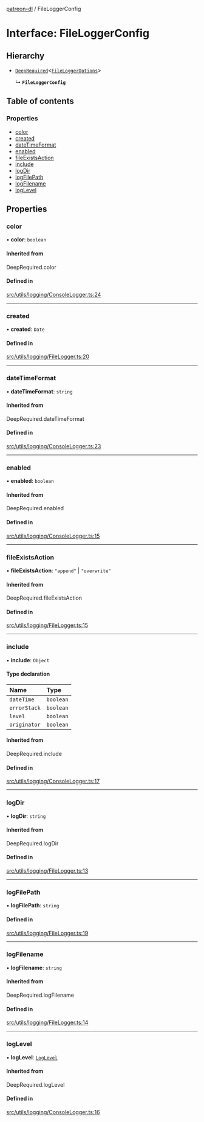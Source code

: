 [patreon-dl](../README.md) / FileLoggerConfig

# Interface: FileLoggerConfig

## Hierarchy

- [`DeepRequired`](../README.md#deeprequired)\<[`FileLoggerOptions`](FileLoggerOptions.md)\>

  ↳ **`FileLoggerConfig`**

## Table of contents

### Properties

- [color](FileLoggerConfig.md#color)
- [created](FileLoggerConfig.md#created)
- [dateTimeFormat](FileLoggerConfig.md#datetimeformat)
- [enabled](FileLoggerConfig.md#enabled)
- [fileExistsAction](FileLoggerConfig.md#fileexistsaction)
- [include](FileLoggerConfig.md#include)
- [logDir](FileLoggerConfig.md#logdir)
- [logFilePath](FileLoggerConfig.md#logfilepath)
- [logFilename](FileLoggerConfig.md#logfilename)
- [logLevel](FileLoggerConfig.md#loglevel)

## Properties

### color

• **color**: `boolean`

#### Inherited from

DeepRequired.color

#### Defined in

[src/utils/logging/ConsoleLogger.ts:24](https://github.com/patrickkfkan/patreon-dl/blob/e9fb122/src/utils/logging/ConsoleLogger.ts#L24)

___

### created

• **created**: `Date`

#### Defined in

[src/utils/logging/FileLogger.ts:20](https://github.com/patrickkfkan/patreon-dl/blob/e9fb122/src/utils/logging/FileLogger.ts#L20)

___

### dateTimeFormat

• **dateTimeFormat**: `string`

#### Inherited from

DeepRequired.dateTimeFormat

#### Defined in

[src/utils/logging/ConsoleLogger.ts:23](https://github.com/patrickkfkan/patreon-dl/blob/e9fb122/src/utils/logging/ConsoleLogger.ts#L23)

___

### enabled

• **enabled**: `boolean`

#### Inherited from

DeepRequired.enabled

#### Defined in

[src/utils/logging/ConsoleLogger.ts:15](https://github.com/patrickkfkan/patreon-dl/blob/e9fb122/src/utils/logging/ConsoleLogger.ts#L15)

___

### fileExistsAction

• **fileExistsAction**: ``"append"`` \| ``"overwrite"``

#### Inherited from

DeepRequired.fileExistsAction

#### Defined in

[src/utils/logging/FileLogger.ts:15](https://github.com/patrickkfkan/patreon-dl/blob/e9fb122/src/utils/logging/FileLogger.ts#L15)

___

### include

• **include**: `Object`

#### Type declaration

| Name | Type |
| :------ | :------ |
| `dateTime` | `boolean` |
| `errorStack` | `boolean` |
| `level` | `boolean` |
| `originator` | `boolean` |

#### Inherited from

DeepRequired.include

#### Defined in

[src/utils/logging/ConsoleLogger.ts:17](https://github.com/patrickkfkan/patreon-dl/blob/e9fb122/src/utils/logging/ConsoleLogger.ts#L17)

___

### logDir

• **logDir**: `string`

#### Inherited from

DeepRequired.logDir

#### Defined in

[src/utils/logging/FileLogger.ts:13](https://github.com/patrickkfkan/patreon-dl/blob/e9fb122/src/utils/logging/FileLogger.ts#L13)

___

### logFilePath

• **logFilePath**: `string`

#### Defined in

[src/utils/logging/FileLogger.ts:19](https://github.com/patrickkfkan/patreon-dl/blob/e9fb122/src/utils/logging/FileLogger.ts#L19)

___

### logFilename

• **logFilename**: `string`

#### Inherited from

DeepRequired.logFilename

#### Defined in

[src/utils/logging/FileLogger.ts:14](https://github.com/patrickkfkan/patreon-dl/blob/e9fb122/src/utils/logging/FileLogger.ts#L14)

___

### logLevel

• **logLevel**: [`LogLevel`](../README.md#loglevel)

#### Inherited from

DeepRequired.logLevel

#### Defined in

[src/utils/logging/ConsoleLogger.ts:16](https://github.com/patrickkfkan/patreon-dl/blob/e9fb122/src/utils/logging/ConsoleLogger.ts#L16)

